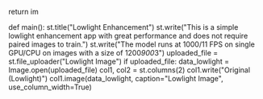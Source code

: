    return im


def main():
    st.title("Lowlight Enhancement")
    st.write("This is a simple lowlight enhancement app with great performance and does not require paired images to train.")
    st.write("The model runs at 1000/11 FPS on single GPU/CPU on images with a size of 1200*900*3")
    uploaded_file = st.file_uploader("Lowlight Image")
    if uploaded_file:
        data_lowlight = Image.open(uploaded_file)
        col1, col2 = st.columns(2)
        col1.write("Original (Lowlight)")
        col1.image(data_lowlight, caption="Lowlight Image", use_column_width=True)
